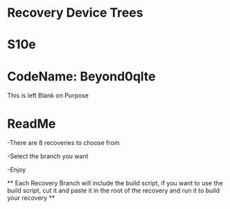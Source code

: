 # Recovery Device Trees
# S10e
# CodeName: Beyond0qlte


This is left Blank on Purpose


# ReadMe
-There are 8 recoveries to choose from

-Select the branch you want

-Enjoy



** Each Recovery Branch will include the build script, if you want to use the build script, cut it and paste it in the root of the recovery and run it to build your recovery **
